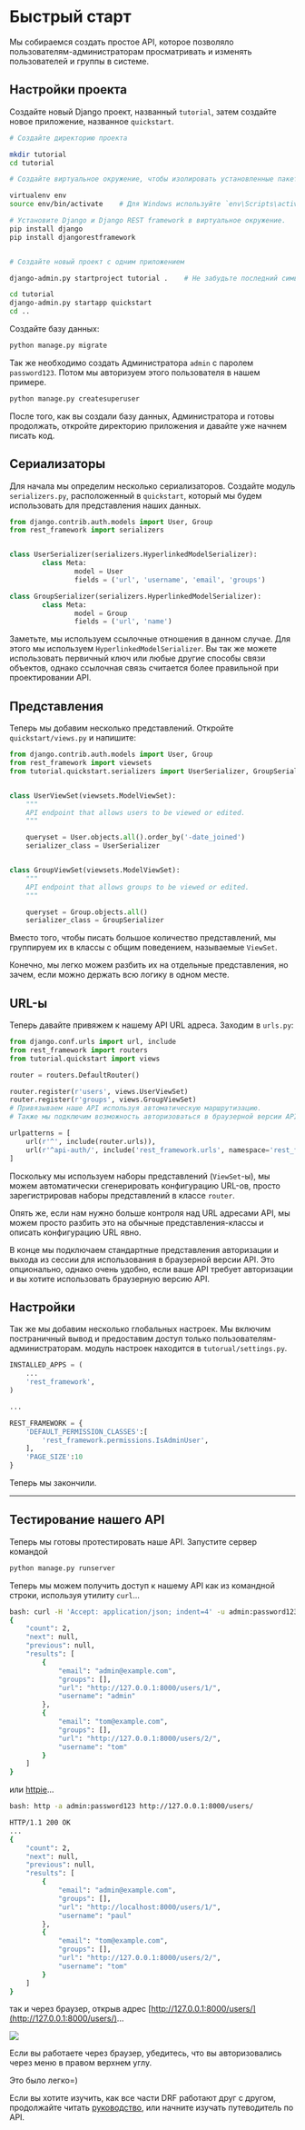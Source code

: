 # Быстрый старт

Мы собираемся создать простое API, которое позволяло пользователям-администраторам просматривать и изменять пользователей и группы в системе.

## Настройки проекта

Создайте новый Django проект, названный `tutorial`, затем создайте новое приложение, названное `quickstart`.

```bash
# Создайте директорию проекта

mkdir tutorial
cd tutorial

# Создайте виртуальное окружение, чтобы изолировать установленные пакеты локально

virtualenv env
source env/bin/activate    # Для Windows используйте `env\Scripts\activate`

# Установите Django и Django REST framework в виртуальное окружение.
pip install django
pip install djangorestframework


# Создайте новый проект с одним приложением

django-admin.py startproject tutorial .    # Не забудьте последний символ '.'

cd tutorial
django-admin.py startapp quickstart
cd ..
```

Создайте базу данных:

```bash
python manage.py migrate
```

Так же необходимо создать Администратора `admin` с паролем `password123`. Потом мы авторизуем этого пользователя в нашем примере.

```bash
python manage.py createsuperuser
```

После того, как вы создали базу данных, Администратора и готовы продолжать, откройте директорию приложения и давайте уже начнем писать код.

## Сериализаторы

Для начала мы определим несколько сериализаторов. Создайте модуль `serializers.py`, расположенный в `quickstart`, который мы будем использовать для представления наших данных.

```python
from django.contrib.auth.models import User, Group 
from rest_framework import serializers


class UserSerializer(serializers.HyperlinkedModelSerializer):
        class Meta:
                model = User
                fields = ('url', 'username', 'email', 'groups')

class GroupSerializer(serializers.HyperlinkedModelSerializer):
        class Meta:
                model = Group
                fields = ('url', 'name')
```

Заметьте, мы используем ссылочные отношения в данном случае. Для этого мы используем `HyperlinkedModelSerializer`. Вы так же можете использовать первичный ключ или любые другие способы связи объектов, однако ссылочная связь считается более правильной при проектировании API.

## Представления

Теперь мы добавим несколько представлений. Откройте `quickstart/views.py` и напишите:

```python
from django.contrib.auth.models import User, Group
from rest_framework import viewsets
from tutorial.quickstart.serializers import UserSerializer, GroupSerializer


class UserViewSet(viewsets.ModelViewSet):
    """
    API endpoint that allows users to be viewed or edited.
    """

    queryset = User.objects.all().order_by('-date_joined')
    serializer_class = UserSerializer


class GroupViewSet(viewsets.ModelViewSet):
    """
    API endpoint that allows groups to be viewed or edited.
    """

    queryset = Group.objects.all()
    serializer_class = GroupSerializer
```

Вместо того, чтобы писать большое количество представлений, мы группируем их в классы с общим поведением, называемые `ViewSet`.

Конечно, мы легко можем разбить их на отдельные представления, но зачем, если можно держать всю логику в одном месте.

## URL-ы

Теперь давайте привяжем к нашему API URL адреса. Заходим в `urls.py`:

```python
from django.conf.urls import url, include
from rest_framework import routers
from tutorial.quickstart import views

router = routers.DefaultRouter()

router.register(r'users', views.UserViewSet)
router.register(r'groups', views.GroupViewSet)
# Привязываем наше API используя автоматическую маршрутизацию.
# Также мы подключим возможность авторизоваться в браузерной версии API.

urlpatterns = [
    url(r'^', include(router.urls)),
    url(r'^api-auth/', include('rest_framework.urls', namespace='rest_framework'))
]
```

Поскольку мы используем наборы представлений \(`ViewSet`-ы\), мы можем автоматически сгенерировать конфигурацию URL-ов, просто зарегистрировав наборы представлений в классе `router`.

Опять же, если нам нужно больше контроля над URL адресами API, мы можем просто разбить это на обычные представления-классы и описать конфигурацию URL явно.

В конце мы подключаем стандартные представления авторизации и выхода из сессии для использования в браузерной версии API. Это опционально, однако очень удобно, если ваше API требует авторизации и вы хотите использовать браузерную версию API.

## Настройки

Так же мы добавим несколько глобальных настроек. Мы включим постраничный вывод и предоставим доступ только пользователям-администраторам. модуль настроек находится в `tutorual/settings.py`.

```python
INSTALLED_APPS = (
    ...
    'rest_framework',
)

...

REST_FRAMEWORK = {
    'DEFAULT_PERMISSION_CLASSES':[
        'rest_framework.permissions.IsAdminUser',
    ],
    'PAGE_SIZE':10
}
```

Теперь мы закончили.

---

## Тестирование нашего API

Теперь мы готовы протестировать наше API. Запустите сервер командой

```bash
python manage.py runserver
```

Теперь мы можем получить доступ к нашему API как из командной строки, используя утилиту `curl`...

```bash
bash: curl -H 'Accept: application/json; indent=4' -u admin:password123 http://127.0.0.1:8000/users/
{
    "count": 2,
    "next": null,
    "previous": null,
    "results": [
        {
            "email": "admin@example.com",
            "groups": [],
            "url": "http://127.0.0.1:8000/users/1/",
            "username": "admin"
        },
        {
            "email": "tom@example.com",
            "groups": [],
            "url": "http://127.0.0.1:8000/users/2/",
            "username": "tom"
        }
    ]
}
```

или [httpie](https://github.com/jakubroztocil/httpie#installation)...

```bash
bash: http -a admin:password123 http://127.0.0.1:8000/users/

HTTP/1.1 200 OK
...
{
    "count": 2,
    "next": null,
    "previous": null,
    "results": [
        {
            "email": "admin@example.com",
            "groups": [],
            "url": "http://localhost:8000/users/1/",
            "username": "paul"
        },
        {
            "email": "tom@example.com",
            "groups": [],
            "url": "http://127.0.0.1:8000/users/2/",
            "username": "tom"
        }
    ]
}
```

так и через браузер, открыв адрес [http://127.0.0.1:8000/users/](http://127.0.0.1:8000/users/)...

![](http://www.django-rest-framework.org/img/quickstart.png)

Если вы работаете через браузер, убедитесь, что вы авторизовались через меню в правом верхнем углу.

Это было легко=\)

Если вы хотите изучить, как все части DRF работают друг с другом, продолжайте читать [руководство](quick-start/serialization.md), или начните изучать путеводитель по API.

